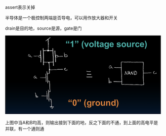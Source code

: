 assert表示关掉

半导体是一个极控制两端是否导电，可以用作放大器和开关

drain是目的地，source是源，gate是门

![alt text](images/nand.png)

上图中当A和B均高，则输出接到下面的地，反之下面的不通，到上面的高电平是并联，有一个通则通